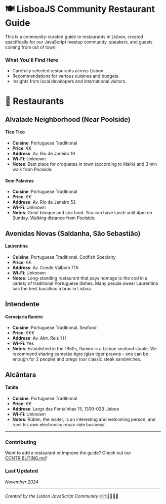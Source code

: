 # 🍽️ LisboaJS Community Restaurant Guide

This is a community-curated guide to restaurants in Lisbon, created specifically for our JavaScript meetup community, speakers, and guests coming from out of town.

### What You'll Find Here

- Carefully selected restaurants across Lisbon.
- Recommendations for various cuisines and budgets.
- Insights from local developers and international visitors.

# 🍜 Restaurants

## Alvalade Neighborhood (Near Poolside)

#### Tico Tico
- **Cuisine**: Portuguese Traditional
- **Price**: €€
- **Address**: Av. Rio de Janeiro 19
- **Wi-Fi**: Unknown
- **Notes**: Best place for croquetes in town (according to Malik) and 3 min walk from Poolside.

#### Sem Palavras
- **Cuisine**: Portuguese Traditional
- **Price**: €€
- **Address**: Av. Rio de Janeiro 52
- **Wi-Fi**: Unknown
- **Notes**: Great bitoque and sea food. You can have lunch until 4pm on Sunday. Walking distance from Poolside.

## Avenidas Novas (Saldanha, São Sebastião)

#### Laurentina
- **Cuisine**: Portuguese Traditional. Codfish Specialty
- **Price**: €€
- **Address**:  Av. Conde Valbom 71A
- **Wi-Fi**: Unknown
- **Notes**: Long-standing restaurant that pays homage to the cod in a variety of traditional Portuguese dishes. Many people swear Laurentina has the best bacalhau à bras in Lisboa.

## Intendente

#### Cervejaria Ramiro
- **Cuisine**: Portuguese Traditional. Seafood
- **Price**: €€€
- **Address**:  Av. Alm. Reis 1 H
- **Wi-Fi**: Yes
- **Notes**: Established in the 1950s, Ramiro is a Lisbon seafood staple. We recommend sharing camarão tigre (gian tiger prawns - one can be enough for 2 people) and prego (our classic steak sandwiches.

## Alcântara

#### Tanite
- **Cuisine**: Portuguese Traditional
- **Price**: €€
- **Address**: Largo das Fontaínhas 15, 1300-023 Lisboa
- **Wi-Fi**: Unknown
- **Notes**: Rúben, the waiter, is an interesting and welcoming person, and runs his own electronics repair side business!

---
### Contributing

Want to add a restaurant or improve the guide? Check out our [CONTRIBUTING.md](CONTRIBUTING.md)!


### Last Updated
*November 2024*

---
*Created by the Lisbon JavaScript Community* 🇵🇹👩‍💻👨‍💻
